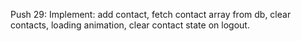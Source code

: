 Push 29: Implement:
add contact,
fetch contact array from db,
clear contacts,
loading animation,
clear contact state on logout.
